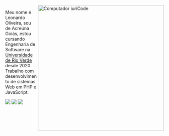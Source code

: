 <img src="https://raw.githubusercontent.com/MicaelliMedeiros/micaellimedeiros/master/image/computer-illustration.png" min-width="400px" max-width="400px" width="400px" align="right" alt="Computador iuriCode">

<p align="left"> 
  Meu nome é Leonardo Oliveira, sou de Acreúna Goiás, estou cursando Engenharia de Software na <a href="https://www.unirv.edu.br/">Universidade de Rio Verde</a> desde 2020.<br>
  Trabalho com desenvolvimento de sistemas Web em PHP e JavaScript.
</p>

  <a href="https://www.linkedin.com/in/leonardooliv/" alt="Linkedin">
  <img src="https://img.shields.io/badge/-Linkedin-0e76a8?style=flat-square&logo=Linkedin&logoColor=white&link= https://www.linkedin.com/in/leonardooliv/"   /></a>
  
  <a href="https://www.facebook.com/profile.php?id=100003701469668" alt="Facebook">
  <img src="https://img.shields.io/badge/-Facebook-3b5998?style=flat-square&labelColor=3b5998&logo=facebook&logoColor=white&link=LINK-DO-SEU-FACEBOOK"       /></a>

  <a href="https://www.instagram.com/leonardooliv_/" alt="Instagram">
  <img src="https://img.shields.io/badge/-Instagram-DF0174?style=flat-square&labelColor=DF0174&logo=instagram&logoColor=white&link= https://www.instagram.com/leonardooliv_/"/></a>
</p>
